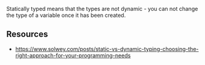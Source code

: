 
Statically typed means that the types are not dynamic - you can not change the type of a variable once it has been created.

## Resources

- https://www.solwey.com/posts/static-vs-dynamic-typing-choosing-the-right-approach-for-your-programming-needs